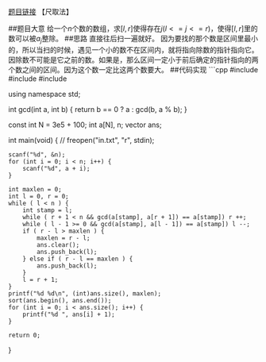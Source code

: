 [题目链接](http://codeforces.com/contest/359/problem/D)
【尺取法】

##题目大意
给一个$n$个数的数组，求$[l, r]$使得存在$j(l <= j <= r)$，使得$[l, r]$里的数可以被$a_j$整除。 ##思路 直接往后扫一遍就好。 因为要找的那个数是区间里最小的，所以当扫的时候，遇见一个小的数不在区间内，就将指向除数的指针指向它。因除数不可能是它之前的数。如果是，那么区间一定小于前后确定的指针指向的两个数之间的区间。因为这个数一定比这两个数要大。 ##代码实现 ```cpp #include <cstdio>
#include <vector>
#include <algorithm>

using namespace std;

int gcd(int a, int b) {
	return b == 0 ? a : gcd(b, a % b);
}

const int N = 3e5 + 100;
int a[N], n;
vector<int> ans;


int main(void) {
//	freopen("in.txt", "r", stdin);

	scanf("%d", &n);
	for (int i = 0; i < n; i++) {
		scanf("%d", a + i);
	}

	int maxlen = 0;
	int l = 0, r = 0;
	while ( l < n ) {
		int stamp = l;
		while ( r + 1 < n && gcd(a[stamp], a[r + 1]) == a[stamp]) r ++;
		while ( l - 1 >= 0 && gcd(a[stamp], a[l - 1]) == a[stamp]) l --;
		if ( r - l > maxlen ) {
			maxlen = r - l;
			ans.clear();
			ans.push_back(l);
		} else if ( r - l == maxlen ) {
			ans.push_back(l);
		}
		l = r + 1;
	}
	printf("%d %d\n", (int)ans.size(), maxlen);
	sort(ans.begin(), ans.end());
	for (int i = 0; i < ans.size(); i++) {
		printf("%d ", ans[i] + 1);
	}

	return 0;
}
```
